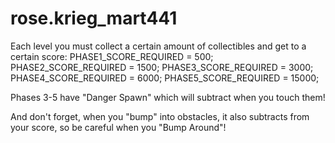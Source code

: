 # rose.krieg_mart441


Each level you must collect a certain amount of collectibles and get to a certain score:
PHASE1_SCORE_REQUIRED = 500; 
PHASE2_SCORE_REQUIRED = 1500;
PHASE3_SCORE_REQUIRED = 3000;
PHASE4_SCORE_REQUIRED = 6000;
PHASE5_SCORE_REQUIRED = 15000;

Phases 3-5 have "Danger Spawn" which will subtract when you touch them!

And don't forget, when you "bump" into obstacles, it also subtracts from your score, so be
careful when you "Bump Around"!

